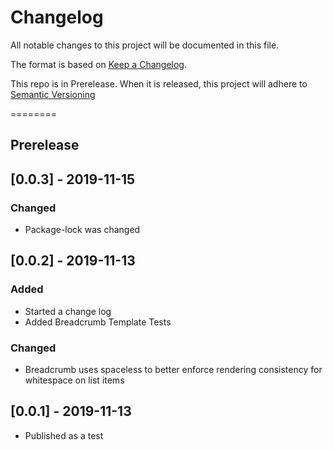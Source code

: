 # Changelog
All notable changes to this project will be documented in this file.

The format is based on [Keep a Changelog](https://keepachangelog.com/en/1.0.0/).

This repo is in Prerelease. When it is released, this project will adhere to [Semantic Versioning](https://semver.org/spec/v2.0.0.html)

========
## Prerelease
## [0.0.3] - 2019-11-15
### Changed
- Package-lock was changed

## [0.0.2] - 2019-11-13
### Added
- Started a change log
- Added Breadcrumb Template Tests

### Changed
- Breadcrumb uses spaceless to better enforce rendering consistency for whitespace on list items

## [0.0.1] - 2019-11-13
- Published as a test
